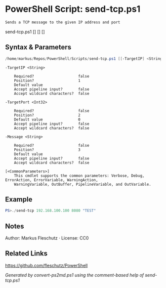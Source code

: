 # PowerShell Script: send-tcp.ps1
```powershell
Sends a TCP message to the given IP address and port
```

send-tcp.ps1 [<TargetIP>] [<TargetPort>] [<Message>]

## Syntax & Parameters
```powershell
/home/markus/Repos/PowerShell/Scripts/send-tcp.ps1 [[-TargetIP] <String>] [[-TargetPort] <Int32>] [[-Message] <String>] [<CommonParameters>]
```

```
-TargetIP <String>
    
    Required?                    false
    Position?                    1
    Default value                
    Accept pipeline input?       false
    Accept wildcard characters?  false
```

```
-TargetPort <Int32>
    
    Required?                    false
    Position?                    2
    Default value                0
    Accept pipeline input?       false
    Accept wildcard characters?  false
```

```
-Message <String>
    
    Required?                    false
    Position?                    3
    Default value                
    Accept pipeline input?       false
    Accept wildcard characters?  false
```

```
[<CommonParameters>]
    This cmdlet supports the common parameters: Verbose, Debug, ErrorAction, ErrorVariable, WarningAction, 
    WarningVariable, OutBuffer, PipelineVariable, and OutVariable.
```

## Example
```powershell
PS>./send-tcp 192.168.100.100 8080 "TEST"
```


## Notes
Author: Markus Fleschutz · License: CC0

## Related Links
https://github.com/fleschutz/PowerShell

*Generated by convert-ps2md.ps1 using the comment-based help of send-tcp.ps1*
